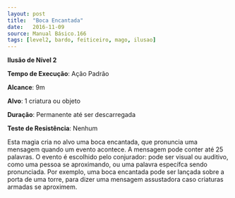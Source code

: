 ```yaml
---
layout: post
title:  "Boca Encantada"
date:   2016-11-09
source: Manual Básico.166
tags: [level2, bardo, feiticeiro, mago, ilusao]
---
```


**Ilusão de Nível 2**

**Tempo de Execução**: Ação Padrão

**Alcance**: 9m

**Alvo**: 1 criatura ou objeto

**Duração**: Permanente até ser descarregada

**Teste de Resistência**: Nenhum

Esta magia cria no alvo uma boca encantada, que pronuncia uma mensagem quando um evento acontece. A mensagem pode conter até 25 palavras.
O evento é escolhido pelo conjurador:
pode ser visual ou auditivo, como uma pessoa se aproximando, ou uma palavra específca sendo pronunciada. Por exemplo, uma boca encantada pode ser lançada sobre a porta de uma torre, para dizer uma mensagem assustadora caso criaturas armadas se aproximem.